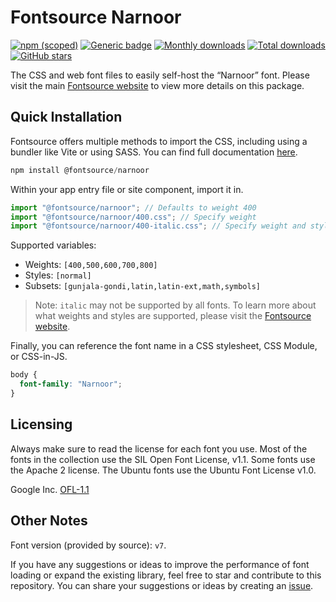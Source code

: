 # Fontsource Narnoor

[![npm (scoped)](https://img.shields.io/npm/v/@fontsource/narnoor?color=brightgreen)](https://www.npmjs.com/package/@fontsource/narnoor) [![Generic badge](https://img.shields.io/badge/fontsource-passing-brightgreen)](https://github.com/fontsource/fontsource) [![Monthly downloads](https://badgen.net/npm/dm/@fontsource/narnoor)](https://github.com/fontsource/fontsource) [![Total downloads](https://badgen.net/npm/dt/@fontsource/narnoor)](https://github.com/fontsource/fontsource) [![GitHub stars](https://img.shields.io/github/stars/fontsource/fontsource.svg?style=social&label=Star)](https://github.com/fontsource/fontsource/stargazers)

The CSS and web font files to easily self-host the “Narnoor” font. Please visit the main [Fontsource website](https://fontsource.org/fonts/narnoor) to view more details on this package.

## Quick Installation

Fontsource offers multiple methods to import the CSS, including using a bundler like Vite or using SASS. You can find full documentation [here](https://fontsource.org/docs/getting-started/introduction).

```javascript
npm install @fontsource/narnoor
```

Within your app entry file or site component, import it in.

```javascript
import "@fontsource/narnoor"; // Defaults to weight 400
import "@fontsource/narnoor/400.css"; // Specify weight
import "@fontsource/narnoor/400-italic.css"; // Specify weight and style
```

Supported variables:
- Weights: `[400,500,600,700,800]`
- Styles: `[normal]`
- Subsets: `[gunjala-gondi,latin,latin-ext,math,symbols]`

> Note: `italic` may not be supported by all fonts. To learn more about what weights and styles are supported, please visit the [Fontsource website](https://fontsource.org/fonts/narnoor).

Finally, you can reference the font name in a CSS stylesheet, CSS Module, or CSS-in-JS.

```css
body {
  font-family: "Narnoor";
}
```

## Licensing
Always make sure to read the license for each font you use. Most of the fonts in the collection use the SIL Open Font License, v1.1. Some fonts use the Apache 2 license. The Ubuntu fonts use the Ubuntu Font License v1.0.

Google Inc.
[OFL-1.1](http://scripts.sil.org/OFL)

## Other Notes
Font version (provided by source): `v7`.

If you have any suggestions or ideas to improve the performance of font loading or expand the existing library, feel free to star and contribute to this repository. You can share your suggestions or ideas by creating an [issue](https://github.com/fontsource/fontsource/issues).